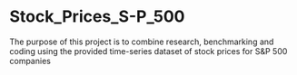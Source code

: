# Stock_Prices_S-P_500
The purpose of this project is to combine research, benchmarking and coding using the provided time-series dataset of stock prices for S&amp;P 500 companies
